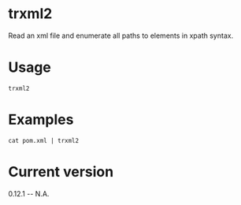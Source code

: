 # trxml2

Read an xml file and enumerate all paths to elements in xpath syntax.

# Usage

    trxml2

# Examples

    cat pom.xml | trxml2

# Current version

0.12.1 -- N.A.
